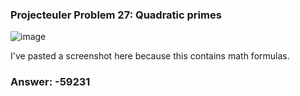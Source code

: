 ### Projecteuler Problem 27: Quadratic primes

![image](https://user-images.githubusercontent.com/12431727/132562288-93143f47-d63d-49ac-ab28-ee9f9ff36427.png)

I've pasted a screenshot here because this contains math formulas.

### Answer: -59231
